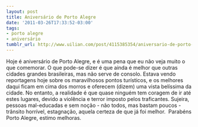 ```yaml
---
layout: post
title: Aniversário de Porto Alegre
date: '2011-03-26T17:33:52-03:00'
tags:
- porto alegre
- aniversário
tumblr_url: http://www.uilian.com/post/4115385354/aniversario-de-porto-alegre
---
```

Hoje é aniversário de Porto Alegre, e é uma pena que eu não veja muito o que comemorar. O que pode-se dizer é que ainda é melhor que outras cidades grandes brasileiras, mas não serve de consolo.
Estava vendo reportagens hoje sobre os maravilhosos pontos turísticos, e os melhores daqui ficam em cima dos morros e oferecem (dizem) uma vista belíssima da cidade. No entanto, a realidade é que quase ninguém tem coragem de ir até estes lugares, devido a violência e terror imposto pelos traficantes.
Sujeira, pessoas mal-educadas e sem noção - não todos, mas bastam poucos - trânsito horrível, estagnação, aquela certeza de que já foi melhor. 
Parabéns Porto Alegre, estimo melhoras.
